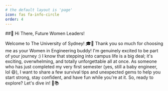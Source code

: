 ```yaml
---
# the default layout is 'page'
icon: fas fa-info-circle
order: 4
---
```


##👋 Hi There, Future Women Leaders!

Welcome to The University of Sydney! 🎓💫
Thank you so much for choosing me as your Women in Engineering buddy! 
I'm genuinely excited to be part of your journey :)
I know that stepping into campus life is a big deal; it's exciting, overwhelming, and totally unforgettable all at once.
As someone who has just completed my very first semester (yes, still a baby engineer, lol 😄), I want to share a few survival tips and unexpected gems to help you start strong, stay confident, and have fun while you're at it.
So, ready to explore? Let's dive in! 🐨📚
